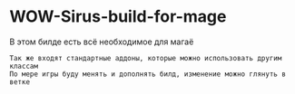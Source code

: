 # WOW-Sirus-build-for-mage

В этом билде есть всё необходимое для магаё
```
Так же входят стандартные аддоны, которые можно использовать другим классам
По мере игры буду менять и дополнять билд, изменение можно глянуть в ветке
```
